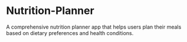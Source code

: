 # Nutrition-Planner
A comprehensive nutrition planner app that helps users plan their meals based on dietary preferences and health conditions.
